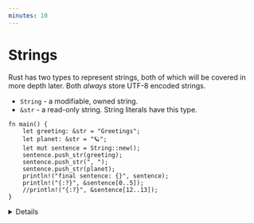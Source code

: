 ```yaml
---
minutes: 10
---
```


# Strings

Rust has two types to represent strings, both of which will be covered in more
depth later. Both _always_ store UTF-8 encoded strings.

- `String` - a modifiable, owned string.
- `&str` - a read-only string. String literals have this type.

```rust,editable
fn main() {
    let greeting: &str = "Greetings";
    let planet: &str = "🪐";
    let mut sentence = String::new();
    sentence.push_str(greeting);
    sentence.push_str(", ");
    sentence.push_str(planet);
    println!("final sentence: {}", sentence);
    println!("{:?}", &sentence[0..5]);
    //println!("{:?}", &sentence[12..13]);
}
```

<details>

This slide introduces strings. Everything here will be covered in more depth
later, but this is enough for subsequent slides and exercises to use strings.

- Invalid UTF-8 in a string is UB, and this not allowed in safe Rust.

- `String` is a user-defined type with a constructor (`::new()`) and methods
  like `s.push_str(..)`.

- The `&` in `&str` indicates that this is a reference. We will cover references
  later, so for now just think of `&str` as a unit meaning "a read-only string".

- The commented-out line is indexing into the string by byte position. `12..13`
  does not end on a character boundary, so the program panics. Adjust it to a
  range that does, based on the error message.

- Raw strings allow you to create a `&str` value with escapes disabled:
  `r"\n" == "\\n"`. You can embed double-quotes by using an equal amount of `#`
  on either side of the quotes:

  <!-- mdbook-xgettext: skip -->
  ```rust,editable
  fn main() {
      println!(r#"<a href="link.html">link</a>"#);
      println!("<a href=\"link.html\">link</a>");
  }
  ```
  
</details>
